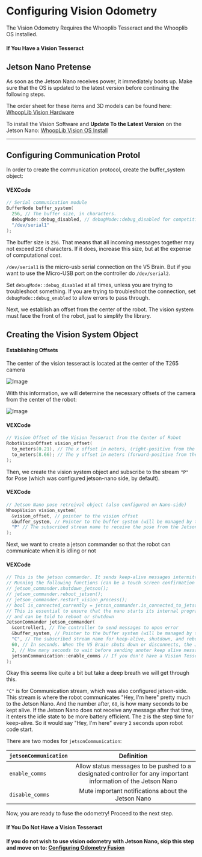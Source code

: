 # Configuring Vision Odometry

The Vision Odometry Requires the Whooplib Tesseract and the Whooplib OS installed. 

<!-- tabs:start -->

#### **If You Have a Vision Tesseract**


## Jetson Nano Pretense

As soon as the Jetson Nano receives power, it immediately boots up. Make sure that the OS is updated to the latest version before continuing the following steps.

The order sheet for these items and 3D models can be found here: [WhoopLib Vision Hardware](WhoopLibVisionHardware/README.md)

To install the Vision Software and **Update To the Latest Version** on the Jetson Nano: [WhoopLib Vision OS Install](WhoopLibVisionInstall/README.md)

---

## Configuring Communication Protol

In order to create the communication protocol, create the buffer_system object:

<!-- tabs:start -->

#### **VEXCode**

```cpp
// Serial communication module
BufferNode buffer_system(
  256, // The buffer size, in characters.
  debugMode::debug_disabled, // debugMode::debug_disabled for competition use, debugMode::debug_enabled to allow the code to pass errors through
  "/dev/serial1"
); 
```

<!-- tabs:end -->

The buffer size is ```256```. That means that all incoming messages together may not exceed ```256``` characters. If it does, increase this size, but at the expense of computational cost.

```/dev/serial1``` is the micro-usb serial connection on the V5 Brain. But if you want to use the Micro-USB port on the controller do ```/dev/serial2```. 

Set ```debugMode::debug_disabled``` at all times, unless you are trying to troubleshoot something. If you are trying to troubleshoot the connection, set ```debugMode::debug_enabled``` to allow errors to pass through.

Next, we establish an offset from the center of the robot. The vision system must face the front of the robot, just to simplify the library.

## Creating the Vision System Object

#### Establishing Offsets

The center of the vision tesseract is located at the center of the T265 camera

![Image](../images/VisionOdomCenter.png)

With this information, we will determine the necessary offsets of the camera from the center of the robot:

![Image](../images/VisionOdomOffset.png)

<!-- tabs:start -->

#### **VEXCode**

```cpp
// Vision Offset of the Vision Tesseract from the Center of Robot
RobotVisionOffset vision_offset(
  to_meters(0.21), // The x offset in meters, (right-positive from the center of the robot).
  to_meters(8.66); // The y offset in meters (forward-positive from the center of the robot).
);
```

<!-- tabs:end -->


Then, we create the vision system object and subscribe to the stream ```"P"``` for Pose (which was configured jetson-nano side, by default).

<!-- tabs:start -->

#### **VEXCode**

```cpp
// Jetson Nano pose retreival object (also configured on Nano-side) 
WhoopVision vision_system(
  &vision_offset, // pointer to the vision offset
  &buffer_system, // Pointer to the buffer system (will be managed by the buffer system)
  "P" // The subscribed stream name to receive the pose from the Jetson Nano
);
```

<!-- tabs:end -->


Next, we want to create a jetson commander so that the robot can communicate when it is idling or not

<!-- tabs:start -->

#### **VEXCode**

```cpp
// This is the jetson commander. It sends keep-alive messages intermittently and also allows
// Running the following functions (can be a touch screen confirmation button perhaps):
// jetson_commander.shutdown_jetson();
// jetson_commander.reboot_jetson();
// jetson_commander.restart_vision_process();
// bool is_connected_currently = jetson_commander.is_connected_to_jetson();
// This is essential to ensure that the nano starts its internal program, stop program, restarts program, 
// and can be told to reboot or shutdown
JetsonCommander jetson_commander(
  &controller1, // The controller to send messages to upon error
  &buffer_system, // Pointer to the buffer system (will be managed by the buffer system)
  "C", // The subscribed stream name for keep-alive, shutdown, and reboot
  60, // In seconds. When the V5 Brain shuts down or disconnects, the Jetson Nano will keep the program running for this time before it shuts off
  2, // How many seconds to wait before sending anoter keep alive message to Jetson (suggested 2)
  jetsonCommunication::enable_comms // If you don't have a Vision Tesseract on your robot, set to disable_comms
);
```

<!-- tabs:end -->

Okay this seems like quite a bit but take a deep breath we will get through this.

```"C"``` is for Communication stream, which was also configured jetson-side. This stream is where the robot communicates "Hey, I'm here" pretty much to the Jetson Nano. And the number after, ```60```, is how many seconds to be kept alive. If the Jetson Nano does not receive any message after that time, it enters the idle state to be more battery efficient. The ```2``` is the step time for keep-alive. So it would say "Hey, I'm here" every ```2``` seconds upon robot code start.

There are two modes for ```jetsonCommunication```:

| ```jetsonCommunication```     | Definition | 
|----------|:--------:|
| ```enable_comms```    | Allow status messages to be pushed to a designated controller for any important information of the Jetson Nano     |
| ```disable_comms```    | Mute important notifications about the Jetson Nano     |

Now, you are ready to fuse the odometry! Proceed to the next step.

#### **If You Do Not Have a Vision Tesseract**

#### If you do not wish to use vision odometry with Jetson Nano, skip this step and move on to:  [Configuring Odometry Fusion](ConfiguringOdomFusion/README.md)

<!-- tabs:end -->
